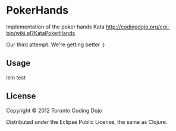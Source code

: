 # PokerHands

Implementation of the poker hands Kata http://codingdojo.org/cgi-bin/wiki.pl?KataPokerHands

Our third attempt.  We're getting better :)

## Usage

lein test

## License

Copyright © 2012 Toronto Coding Dojo

Distributed under the Eclipse Public License, the same as Clojure.
